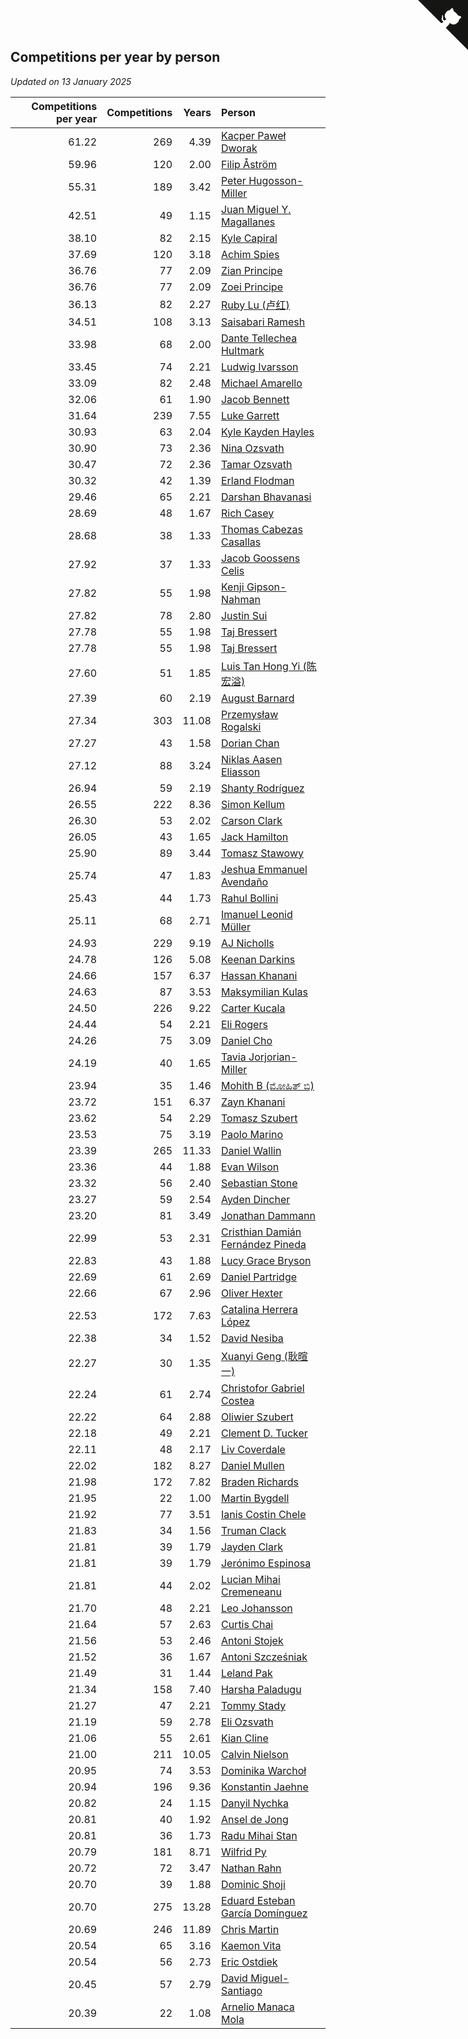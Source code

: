 ## Competitions per year by person

*Updated on 13 January 2025*

| Competitions per year | Competitions | Years | Person |
| ---: | ---: | ---: | :--- |
| 61.22 | 269 | 4.39 | [Kacper Paweł Dworak](https://www.worldcubeassociation.org/persons/2020DWOR01) |
| 59.96 | 120 | 2.00 | [Filip Åström](https://www.worldcubeassociation.org/persons/2023ASTR01) |
| 55.31 | 189 | 3.42 | [Peter Hugosson-Miller](https://www.worldcubeassociation.org/persons/2021HUGO01) |
| 42.51 | 49 | 1.15 | [Juan Miguel Y. Magallanes](https://www.worldcubeassociation.org/persons/2023MAGA09) |
| 38.10 | 82 | 2.15 | [Kyle Capiral](https://www.worldcubeassociation.org/persons/2022CAPI02) |
| 37.69 | 120 | 3.18 | [Achim Spies](https://www.worldcubeassociation.org/persons/2021SPIE01) |
| 36.76 | 77 | 2.09 | [Zian Principe](https://www.worldcubeassociation.org/persons/2022PRIN08) |
| 36.76 | 77 | 2.09 | [Zoei Principe](https://www.worldcubeassociation.org/persons/2022PRIN09) |
| 36.13 | 82 | 2.27 | [Ruby Lu (卢红)](https://www.worldcubeassociation.org/persons/2022LURU01) |
| 34.51 | 108 | 3.13 | [Saisabari Ramesh](https://www.worldcubeassociation.org/persons/2021RAME01) |
| 33.98 | 68 | 2.00 | [Dante Tellechea Hultmark](https://www.worldcubeassociation.org/persons/2023HULT01) |
| 33.45 | 74 | 2.21 | [Ludwig Ivarsson](https://www.worldcubeassociation.org/persons/2022IVAR01) |
| 33.09 | 82 | 2.48 | [Michael Amarello](https://www.worldcubeassociation.org/persons/2022AMAR09) |
| 32.06 | 61 | 1.90 | [Jacob Bennett](https://www.worldcubeassociation.org/persons/2023BENN04) |
| 31.64 | 239 | 7.55 | [Luke Garrett](https://www.worldcubeassociation.org/persons/2017GARR05) |
| 30.93 | 63 | 2.04 | [Kyle Kayden Hayles](https://www.worldcubeassociation.org/persons/2022HAYL02) |
| 30.90 | 73 | 2.36 | [Nina Ozsvath](https://www.worldcubeassociation.org/persons/2022OZSV03) |
| 30.47 | 72 | 2.36 | [Tamar Ozsvath](https://www.worldcubeassociation.org/persons/2022OZSV04) |
| 30.32 | 42 | 1.39 | [Erland Flodman](https://www.worldcubeassociation.org/persons/2023FLOD01) |
| 29.46 | 65 | 2.21 | [Darshan Bhavanasi](https://www.worldcubeassociation.org/persons/2022BHAV01) |
| 28.69 | 48 | 1.67 | [Rich Casey](https://www.worldcubeassociation.org/persons/2023CASE06) |
| 28.68 | 38 | 1.33 | [Thomas Cabezas Casallas](https://www.worldcubeassociation.org/persons/2023CASA08) |
| 27.92 | 37 | 1.33 | [Jacob Goossens Celis](https://www.worldcubeassociation.org/persons/2023CELI06) |
| 27.82 | 55 | 1.98 | [Kenji Gipson-Nahman](https://www.worldcubeassociation.org/persons/2023GIPS01) |
| 27.82 | 78 | 2.80 | [Justin Sui](https://www.worldcubeassociation.org/persons/2022SUIJ01) |
| 27.78 | 55 | 1.98 | [Taj Bressert](https://www.worldcubeassociation.org/persons/2023BRES01) |
| 27.78 | 55 | 1.98 | [Taj Bressert](https://www.worldcubeassociation.org/persons/2023BRES01) |
| 27.60 | 51 | 1.85 | [Luis Tan Hong Yi (陈宏溢)](https://www.worldcubeassociation.org/persons/2023YILU01) |
| 27.39 | 60 | 2.19 | [August Barnard](https://www.worldcubeassociation.org/persons/2022BARN21) |
| 27.34 | 303 | 11.08 | [Przemysław Rogalski](https://www.worldcubeassociation.org/persons/2013ROGA02) |
| 27.27 | 43 | 1.58 | [Dorian Chan](https://www.worldcubeassociation.org/persons/2023DORI01) |
| 27.12 | 88 | 3.24 | [Niklas Aasen Eliasson](https://www.worldcubeassociation.org/persons/2021ELIA01) |
| 26.94 | 59 | 2.19 | [Shanty Rodríguez](https://www.worldcubeassociation.org/persons/2022CUBI01) |
| 26.55 | 222 | 8.36 | [Simon Kellum](https://www.worldcubeassociation.org/persons/2016KELL12) |
| 26.30 | 53 | 2.02 | [Carson Clark](https://www.worldcubeassociation.org/persons/2023CLAR02) |
| 26.05 | 43 | 1.65 | [Jack Hamilton](https://www.worldcubeassociation.org/persons/2023HAMI08) |
| 25.90 | 89 | 3.44 | [Tomasz Stawowy](https://www.worldcubeassociation.org/persons/2021STAW01) |
| 25.74 | 47 | 1.83 | [Jeshua Emmanuel Avendaño](https://www.worldcubeassociation.org/persons/2023AVEN01) |
| 25.43 | 44 | 1.73 | [Rahul Bollini](https://www.worldcubeassociation.org/persons/2023BOLL01) |
| 25.11 | 68 | 2.71 | [Imanuel Leonid Müller](https://www.worldcubeassociation.org/persons/2022MULL02) |
| 24.93 | 229 | 9.19 | [AJ Nicholls](https://www.worldcubeassociation.org/persons/2015NICH04) |
| 24.78 | 126 | 5.08 | [Keenan Darkins](https://www.worldcubeassociation.org/persons/2019DARK02) |
| 24.66 | 157 | 6.37 | [Hassan Khanani](https://www.worldcubeassociation.org/persons/2018KHAN26) |
| 24.63 | 87 | 3.53 | [Maksymilian Kulas](https://www.worldcubeassociation.org/persons/2021KULA02) |
| 24.50 | 226 | 9.22 | [Carter Kucala](https://www.worldcubeassociation.org/persons/2015KUCA01) |
| 24.44 | 54 | 2.21 | [Eli Rogers](https://www.worldcubeassociation.org/persons/2022ROGE05) |
| 24.26 | 75 | 3.09 | [Daniel Cho](https://www.worldcubeassociation.org/persons/2021CHOD01) |
| 24.19 | 40 | 1.65 | [Tavia Jorjorian-Miller](https://www.worldcubeassociation.org/persons/2023JORJ01) |
| 23.94 | 35 | 1.46 | [Mohith B (ಮೋಹಿತ್ ಬಿ)](https://www.worldcubeassociation.org/persons/2023BMOH01) |
| 23.72 | 151 | 6.37 | [Zayn Khanani](https://www.worldcubeassociation.org/persons/2018KHAN28) |
| 23.62 | 54 | 2.29 | [Tomasz Szubert](https://www.worldcubeassociation.org/persons/2022SZUB02) |
| 23.53 | 75 | 3.19 | [Paolo Marino](https://www.worldcubeassociation.org/persons/2021MARI04) |
| 23.39 | 265 | 11.33 | [Daniel Wallin](https://www.worldcubeassociation.org/persons/2013WALL03) |
| 23.36 | 44 | 1.88 | [Evan Wilson](https://www.worldcubeassociation.org/persons/2023WILS11) |
| 23.32 | 56 | 2.40 | [Sebastian Stone](https://www.worldcubeassociation.org/persons/2022STON09) |
| 23.27 | 59 | 2.54 | [Ayden Dincher](https://www.worldcubeassociation.org/persons/2022DINC01) |
| 23.20 | 81 | 3.49 | [Jonathan Dammann](https://www.worldcubeassociation.org/persons/2021DAMM01) |
| 22.99 | 53 | 2.31 | [Cristhian Damián Fernández Pineda](https://www.worldcubeassociation.org/persons/2022PINE05) |
| 22.83 | 43 | 1.88 | [Lucy Grace Bryson](https://www.worldcubeassociation.org/persons/2023BRYS01) |
| 22.69 | 61 | 2.69 | [Daniel Partridge](https://www.worldcubeassociation.org/persons/2022PART02) |
| 22.66 | 67 | 2.96 | [Oliver Hexter](https://www.worldcubeassociation.org/persons/2022HEXT01) |
| 22.53 | 172 | 7.63 | [Catalina Herrera López](https://www.worldcubeassociation.org/persons/2017LOPE31) |
| 22.38 | 34 | 1.52 | [David Nesiba](https://www.worldcubeassociation.org/persons/2023NESI01) |
| 22.27 | 30 | 1.35 | [Xuanyi Geng (耿暄一)](https://www.worldcubeassociation.org/persons/2023GENG02) |
| 22.24 | 61 | 2.74 | [Christofor Gabriel Costea](https://www.worldcubeassociation.org/persons/2022COST03) |
| 22.22 | 64 | 2.88 | [Oliwier Szubert](https://www.worldcubeassociation.org/persons/2022SZUB01) |
| 22.18 | 49 | 2.21 | [Clement D. Tucker](https://www.worldcubeassociation.org/persons/2022TUCK09) |
| 22.11 | 48 | 2.17 | [Liv Coverdale](https://www.worldcubeassociation.org/persons/2022COVE02) |
| 22.02 | 182 | 8.27 | [Daniel Mullen](https://www.worldcubeassociation.org/persons/2016MULL04) |
| 21.98 | 172 | 7.82 | [Braden Richards](https://www.worldcubeassociation.org/persons/2017RICH02) |
| 21.95 | 22 | 1.00 | [Martin Bygdell](https://www.worldcubeassociation.org/persons/2024BYGD01) |
| 21.92 | 77 | 3.51 | [Ianis Costin Chele](https://www.worldcubeassociation.org/persons/2021CHEL01) |
| 21.83 | 34 | 1.56 | [Truman Clack](https://www.worldcubeassociation.org/persons/2023CLAC02) |
| 21.81 | 39 | 1.79 | [Jayden Clark](https://www.worldcubeassociation.org/persons/2023CLAR13) |
| 21.81 | 39 | 1.79 | [Jerónimo Espinosa](https://www.worldcubeassociation.org/persons/2023ESPI07) |
| 21.81 | 44 | 2.02 | [Lucian Mihai Cremeneanu](https://www.worldcubeassociation.org/persons/2023CREM01) |
| 21.70 | 48 | 2.21 | [Leo Johansson](https://www.worldcubeassociation.org/persons/2022JOHA08) |
| 21.64 | 57 | 2.63 | [Curtis Chai](https://www.worldcubeassociation.org/persons/2022CHAI02) |
| 21.56 | 53 | 2.46 | [Antoni Stojek](https://www.worldcubeassociation.org/persons/2022STOJ03) |
| 21.52 | 36 | 1.67 | [Antoni Szcześniak](https://www.worldcubeassociation.org/persons/2023SZCZ04) |
| 21.49 | 31 | 1.44 | [Leland Pak](https://www.worldcubeassociation.org/persons/2023PAKL02) |
| 21.34 | 158 | 7.40 | [Harsha Paladugu](https://www.worldcubeassociation.org/persons/2017PALA08) |
| 21.27 | 47 | 2.21 | [Tommy Stady](https://www.worldcubeassociation.org/persons/2022STAD01) |
| 21.19 | 59 | 2.78 | [Eli Ozsvath](https://www.worldcubeassociation.org/persons/2022OZSV01) |
| 21.06 | 55 | 2.61 | [Kian Cline](https://www.worldcubeassociation.org/persons/2022CLIN01) |
| 21.00 | 211 | 10.05 | [Calvin Nielson](https://www.worldcubeassociation.org/persons/2014NIEL03) |
| 20.95 | 74 | 3.53 | [Dominika Warchoł](https://www.worldcubeassociation.org/persons/2021WARC01) |
| 20.94 | 196 | 9.36 | [Konstantin Jaehne](https://www.worldcubeassociation.org/persons/2015JAEH01) |
| 20.82 | 24 | 1.15 | [Danyil Nychka](https://www.worldcubeassociation.org/persons/2023NYCH01) |
| 20.81 | 40 | 1.92 | [Ansel de Jong](https://www.worldcubeassociation.org/persons/2023JONG01) |
| 20.81 | 36 | 1.73 | [Radu Mihai Stan](https://www.worldcubeassociation.org/persons/2023STAN09) |
| 20.79 | 181 | 8.71 | [Wilfrid Py](https://www.worldcubeassociation.org/persons/2016PYWI01) |
| 20.72 | 72 | 3.47 | [Nathan Rahn](https://www.worldcubeassociation.org/persons/2021RAHN01) |
| 20.70 | 39 | 1.88 | [Dominic Shoji](https://www.worldcubeassociation.org/persons/2023SHOJ01) |
| 20.70 | 275 | 13.28 | [Eduard Esteban García Domínguez](https://www.worldcubeassociation.org/persons/2011EDUA01) |
| 20.69 | 246 | 11.89 | [Chris Martin](https://www.worldcubeassociation.org/persons/2013MART03) |
| 20.54 | 65 | 3.16 | [Kaemon Vita](https://www.worldcubeassociation.org/persons/2021VITA01) |
| 20.54 | 56 | 2.73 | [Eric Ostdiek](https://www.worldcubeassociation.org/persons/2022OSTD01) |
| 20.45 | 57 | 2.79 | [David Miguel-Santiago](https://www.worldcubeassociation.org/persons/2022MIGU02) |
| 20.39 | 22 | 1.08 | [Arnelio Manaca Mola](https://www.worldcubeassociation.org/persons/2023MOLA06) |


<a href="https://github.com/jonatanklosko/wca_statistics" class="github-corner" aria-label="View source on Github"><svg width="80" height="80" viewBox="0 0 250 250" style="fill:#151513; color:#fff; position: absolute; top: 0; border: 0; right: 0;" aria-hidden="true"><path d="M0,0 L115,115 L130,115 L142,142 L250,250 L250,0 Z"></path><path d="M128.3,109.0 C113.8,99.7 119.0,89.6 119.0,89.6 C122.0,82.7 120.5,78.6 120.5,78.6 C119.2,72.0 123.4,76.3 123.4,76.3 C127.3,80.9 125.5,87.3 125.5,87.3 C122.9,97.6 130.6,101.9 134.4,103.2" fill="currentColor" style="transform-origin: 130px 106px;" class="octo-arm"></path><path d="M115.0,115.0 C114.9,115.1 118.7,116.5 119.8,115.4 L133.7,101.6 C136.9,99.2 139.9,98.4 142.2,98.6 C133.8,88.0 127.5,74.4 143.8,58.0 C148.5,53.4 154.0,51.2 159.7,51.0 C160.3,49.4 163.2,43.6 171.4,40.1 C171.4,40.1 176.1,42.5 178.8,56.2 C183.1,58.6 187.2,61.8 190.9,65.4 C194.5,69.0 197.7,73.2 200.1,77.6 C213.8,80.2 216.3,84.9 216.3,84.9 C212.7,93.1 206.9,96.0 205.4,96.6 C205.1,102.4 203.0,107.8 198.3,112.5 C181.9,128.9 168.3,122.5 157.7,114.1 C157.9,116.9 156.7,120.9 152.7,124.9 L141.0,136.5 C139.8,137.7 141.6,141.9 141.8,141.8 Z" fill="currentColor" class="octo-body"></path></svg></a><style>.github-corner:hover .octo-arm{animation:octocat-wave 560ms ease-in-out}@keyframes octocat-wave{0%,100%{transform:rotate(0)}20%,60%{transform:rotate(-25deg)}40%,80%{transform:rotate(10deg)}}@media (max-width:500px){.github-corner:hover .octo-arm{animation:none}.github-corner .octo-arm{animation:octocat-wave 560ms ease-in-out}}</style>
